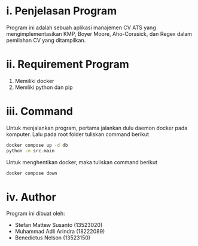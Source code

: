 # i. Penjelasan Program
Program ini adalah sebuah aplikasi manajemen CV ATS yang mengimplementasikan KMP, Boyer Moore, Aho-Corasick, dan Regex dalam pemilahan CV yang ditampilkan.

# ii. Requirement Program
1. Memiliki docker
2. Memliki python dan pip

# iii. Command
Untuk menjalankan program, pertama jalankan dulu daemon docker pada komputer. Lalu pada root folder tuliskan command berikut

```bash
docker compose up -d db
python -m src.main
```

Untuk menghentikan docker, maka tuliskan command berikut

```bash
docker compose down
```

# iv. Author
Program ini dibuat oleh:
- Stefan Mattew Susanto (13523020)
- Muhammad Adli Arindra (18222089)
- Benedictus Nelson (13523150)